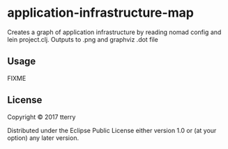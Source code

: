 # application-infrastructure-map

Creates a graph of application infrastructure by reading nomad config and lein project.clj.
Outputs to .png and graphviz .dot file

## Usage

FIXME

## License

Copyright © 2017 tterry

Distributed under the Eclipse Public License either version 1.0 or (at
your option) any later version.
